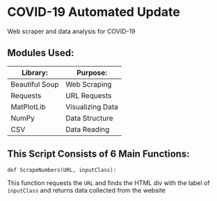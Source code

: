 # COVID-19 Automated Update
Web scraper and data analysis for COVID-19 

## Modules Used:

Library:      | Purpose:
------------- | -------------
Beautiful Soup  | Web Scraping
Requests  | URL Requests
MatPlotLib | Visualizing Data
NumPy | Data Structure
CSV | Data Reading

## This Script Consists of 6 Main Functions:
```Python3
def ScrapeNumbers(URL, inputClass):
```
This function requests the `URL` and finds the HTML div with the label of `inputClass` and returns data collected from the website
